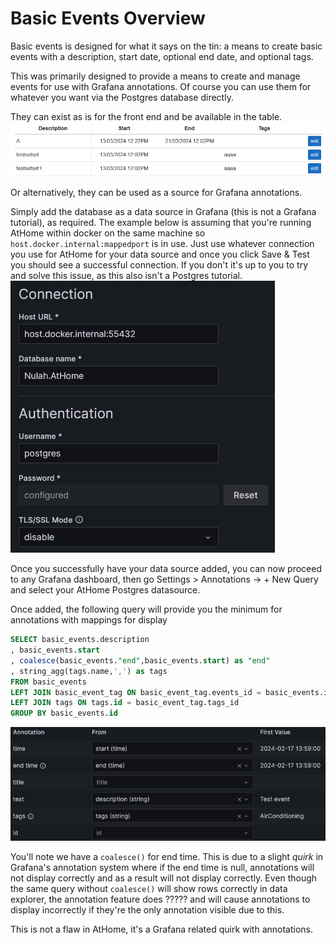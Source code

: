 # Basic Events Overview
Basic events is designed for what it says on the tin: a means to create basic events with a description, start date, optional end date, and optional tags.

This was primarily designed to provide a means to create and manage events for use with Grafana annotations. Of course you can use them for whatever you want via the Postgres database directly.

They can exist as is for the front end and be available in the table.
![AtHome basic event table view example](../images/basic_event_table.png)

Or alternatively, they can be used as a source for Grafana annotations.

Simply add the database as a data source in Grafana (this is not a Grafana tutorial), as required. The example below is assuming that you're running AtHome within docker on the same machine so `host.docker.internal:mappedport` is in use. Just use whatever connection you use for AtHome for your data source and once you click Save & Test you should see a successful connection. If you don't it's up to you to try and solve this issue, as this also isn't a Postgres tutorial.
![Grafana connection example](../images/basic_event_grafana_sample_config.png)

Once you successfully have your data source added, you can now proceed to any Grafana dashboard, then go Settings > Annotations -> + New Query and select your AtHome Postgres datasource.

Once added, the following query will provide you the minimum for annotations with mappings for display
```sql
SELECT basic_events.description
, basic_events.start
, coalesce(basic_events."end",basic_events.start) as "end"
, string_agg(tags.name,',') as tags
FROM basic_events
LEFT JOIN basic_event_tag ON basic_event_tag.events_id = basic_events.id
LEFT JOIN tags ON tags.id = basic_event_tag.tags_id
GROUP BY basic_events.id
```
![Grafana annotation example](../images/basic_event_grafana_annotation_query.png)

You'll note we have a `coalesce()` for end time. This is due to a slight _quirk_ in Grafana's annotation system where if the end time is null, annotations will not display correctly and as a result will not display correctly. Even though the same query without `coalesce()` will show rows correctly in data explorer, the annotation feature does ????? and will cause annotations to display incorrectly if they're the only annotation visible due to this.

This is not a flaw in AtHome, it's a Grafana related quirk with annotations.